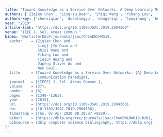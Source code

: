 ```yaml
---
title: "Toward Knowledge as a Service Over Networks: A Deep Learning Model Communication Paradigm"
authors: ['Ziqian Chen', 'Ling-Yu Duan', 'Shiqi Wang', 'Yihang Lou', 'Tiejun Huang', 'Dapeng Oliver Wu', 'Wen Gao 0001']
authors-key: ['chenziqian', 'duanlingyu', 'wangshiqi', 'louyihang', 'huangtiejun', 'oliverdapeng', 'gaowen']
year: "2019"
article-link: "https://doi.org/10.1109/JSAC.2019.2904360"
venue: "IEEE J. Sel. Areas Commun."
bibex: "@article{DBLP:journals/jsac/ChenDWLHWG19,
  author    = {Ziqian Chen and
               Ling{-}Yu Duan and
               Shiqi Wang and
               Yihang Lou and
               Tiejun Huang and
               Dapeng Oliver Wu and
               Wen Gao},
  title     = {Toward Knowledge as a Service Over Networks: {A} Deep Learning Model
               Communication Paradigm},
  journal   = {{IEEE} J. Sel. Areas Commun.},
  volume    = {37},
  number    = {6},
  pages     = {1349--1363},
  year      = {2019},
  url       = {https://doi.org/10.1109/JSAC.2019.2904360},
  doi       = {10.1109/JSAC.2019.2904360},
  timestamp = {Thu, 02 Apr 2020 08:39:07 +0200},
  biburl    = {https://dblp.org/rec/journals/jsac/ChenDWLHWG19.bib},
  bibsource = {dblp computer science bibliography, https://dblp.org}
}"
---
```

